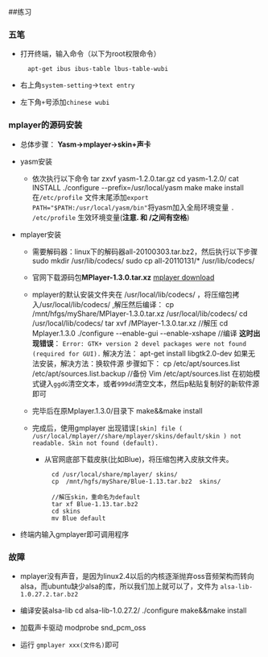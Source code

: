 ##练习
### 五笔
- 打开终端，输入命令（以下为root权限命令）

        apt-get ibus ibus-table lbus-table-wubi

- 右上角`system-setting`->`text entry`
- 左下角`+`号添加`chinese wubi`

### mplayer的源码安装
- 总体步骤：
**Yasm->mplayer->skin+声卡**

- yasm安装
    - 依次执行以下命令
            tar zxvf yasm-1.2.0.tar.gz
            cd yasm-1.2.0/
            cat INSTALL
            ./configure --prefix=/usr/local/yasm
            make
            make install
在`/etc/profile` 文件末尾添加`export PATH="$PATH:/usr/local/yasm/bin"`将yasm加入全局环境变量
`. /etc/profile` 生效环境变量(**注意. 和 /之间有空格**)

- mplayer安装
	- 需要解码器：linux下的解码器all-20100303.tar.bz2，然后执行以下步骤
            sudo mkdir /usr/lib/codecs/
            sudo cp all-20110131/* /usr/lib/codecs/
	- 官网下载源码包**MPlayer-1.3.0.tar.xz** [mplayer download](http://www.mplayerhq.hu/)
	- mplayer的默认安装文件夹在 /usr/local/lib/codecs/ ，将压缩包拷入/usr/local/lib/codecs/ ,解压然后编译：
            cp /mnt/hfgs/myShare/MPlayer-1.3.0.tar.xz  /usr/local/lib/codecs/ 
            cd  /usr/local/lib/codecs/ 
            tar xvf /MPlayer-1.3.0.tar.xz 		//解压
            cd Mplayer.1.3.0
            ./configure --enable-gui
                        --enable-xshape  //编译
**这时出现错误**：
`Error: GTK+ version 2 devel packages were not found (required for GUI).`
解决方法：
        	apt-get install libgtk2.0-dev
如果无法安装，解决方法：换软件源
步骤如下：
            cp /etc/apt/sources.list /etc/apt/sources.list.backup //备份
            Vim /etc/apt/sources.list
在初始模式键入`ggdG`清空文本，或者`999dd`清空文本，然后p粘贴复制好的新软件源即可

	- 完毕后在原Mplayer.1.3.0/目录下
        	make&&make install
	- 完成后，使用gmplayer 出现错误`[skin] file ( /usr/local/mplayer//share/mplayer/skins/default/skin ) not readable.
Skin not found (default).`

		- 从官网底部下载皮肤(比如Blue)，将压缩包拷入皮肤文件夹。

                cd /usr/local/share/mplayer/ skins/
                cp  /mnt/hgfs/myShare/Blue-1.13.tar.bz2  skins/

                //解压skin，重命名为default
                tar xf Blue-1.13.tar.bz2
                cd skins
                mv Blue default
- 终端内输入gmplayer即可调用程序

### 故障
- mplayer没有声音，是因为linux2.4以后的内核逐渐抛弃oss音频架构而转向alsa，而ubuntu缺少alsa的库，所以我们加上就可以了，文件为
`alsa-lib-1.0.27.2.tar.bz2`

- 编译安装alsa-lib
            cd alsa-lib-1.0.27.2/
            ./configure
            make&&make install

- 加载声卡驱动
		modprobe snd_pcm_oss

- 运行 `gmplayer xxx(文件名)`即可
